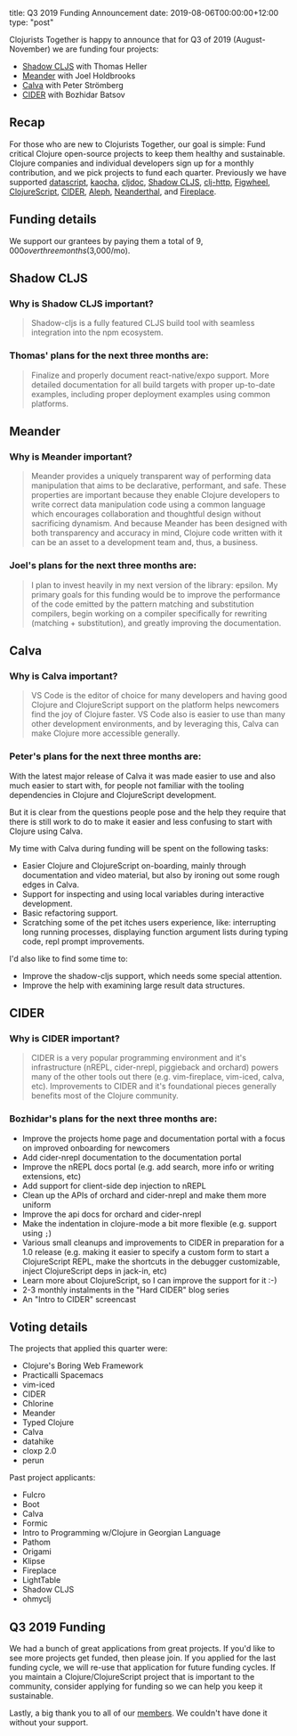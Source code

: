 title: Q3 2019 Funding Announcement
date: 2019-08-06T00:00:00+12:00
type: "post"

Clojurists Together is happy to announce that for Q3 of 2019 (August-November) we are funding four projects:

- [Shadow CLJS](http://shadow-cljs.org) with Thomas Heller
- [Meander](https://github.com/noprompt/meander) with Joel Holdbrooks
- [Calva](https://github.com/BetterThanTomorrow/calva) with Peter Strömberg
- [CIDER](https://cider.mx) with Bozhidar Batsov

## Recap

For those who are new to Clojurists Together, our goal is simple: Fund critical Clojure open-source projects to keep them healthy and sustainable. Clojure companies and individual developers sign up for a monthly contribution, and we pick projects to fund each quarter. Previously we have supported [datascript](https://github.com/tonsky/datascript), [kaocha](https://github.com/lambdaisland/kaocha), [cljdoc](https://cljdoc.xyz), [Shadow CLJS](https://github.com/thheller/shadow-cljs), [clj-http](https://github.com/dakrone/clj-http/), [Figwheel](https://github.com/bhauman/lein-figwheel), [ClojureScript](https://clojurescript.org), [CIDER](http://www.cider.mx/en/latest/), [Aleph](https://aleph.io), [Neanderthal](https://neanderthal.uncomplicate.org), and [Fireplace](https://github.com/tpope/vim-fireplace).

## Funding details

We support our grantees by paying them a total of $9,000 over three months ($3,000/mo).

## Shadow CLJS

### Why is Shadow CLJS important?

> Shadow-cljs is a fully featured CLJS build tool with seamless integration into the npm ecosystem.

### Thomas' plans for the next three months are:

> Finalize and properly document react-native/expo support. More detailed documentation for all build targets with proper up-to-date examples, including proper deployment examples using common platforms.

## Meander

### Why is Meander important?

> Meander provides a uniquely transparent way of performing data manipulation that aims to be declarative, performant, and safe. These properties are important because they enable Clojure developers to write correct data manipulation code using a common language which encourages collaboration and thoughtful design without sacrificing dynamism. And because Meander has been designed with both transparency and accuracy in mind, Clojure code written with it can be an asset to a development team and, thus, a business.

### Joel's plans for the next three months are:

> I plan to invest heavily in my next version of the library: epsilon. My primary goals for this funding would be to improve the performance of the code emitted by the pattern matching and substitution compilers, begin working on a compiler specifically for rewriting (matching + substitution), and greatly improving the documentation.

## Calva

### Why is Calva important?

> VS Code is the editor of choice for many developers and having good Clojure and ClojureScript support on the platform helps newcomers find the joy of Clojure faster. VS Code also is easier to use than many other development environments, and by leveraging this, Calva can make Clojure more accessible generally.

### Peter's plans for the next three months are:

With the latest major release of Calva it was made easier to use and also much easier to start with, for people not familiar with the tooling dependencies in Clojure and ClojureScript development.

But it is clear from the questions people pose and the help they require that there is still work to do to make it easier and less confusing to start with Clojure using Calva.

My time with Calva during funding will be spent on the following tasks:

- Easier Clojure and ClojureScript on-boarding, mainly through documentation and video material, but also by ironing out some rough edges in Calva.
- Support for inspecting and using local variables during interactive development.
- Basic refactoring support.
- Scratching some of the pet itches users experience, like: interrupting long running processes, displaying function argument lists during typing code, repl prompt improvements.

I'd also like to find some time to:

- Improve the shadow-cljs support, which needs some special attention.
- Improve the help with examining large result data structures.

## CIDER

### Why is CIDER important?

> CIDER is a very popular programming environment and it's infrastructure (nREPL, cider-nrepl, piggieback and orchard) powers many of the other tools out there (e.g. vim-fireplace, vim-iced, calva, etc). Improvements to CIDER and it's foundational pieces generally benefits most of the Clojure community.

### Bozhidar's plans for the next three months are:

- Improve the projects home page and documentation portal with a focus on improved onboarding for newcomers
- Add cider-nrepl documentation to the documentation portal
- Improve the nREPL docs portal (e.g. add search, more info or writing extensions, etc)
- Add support for client-side dep injection to nREPL
- Clean up the APIs of orchard and cider-nrepl and make them more uniform
- Improve the api docs for orchard and cider-nrepl
- Make the indentation in clojure-mode a bit more flexible (e.g. support using `;`)
- Various small cleanups and improvements to CIDER in preparation for a 1.0 release (e.g. making it easier to specify a custom form to start a ClojureScript REPL, make the shortcuts in the debugger customizable, inject ClojureScript deps in jack-in, etc)
- Learn more about ClojureScript, so I can improve the support for it :-)
- 2-3 monthly instalments in the "Hard CIDER" blog series
- An "Intro to CIDER" screencast

## Voting details

The projects that applied this quarter were:

- Clojure's Boring Web Framework
- Practicalli Spacemacs
- vim-iced
- CIDER
- Chlorine
- Meander
- Typed Clojure
- Calva
- datahike
- cloxp 2.0
- perun

Past project applicants:

- Fulcro
- Boot
- Calva
- Formic
- Intro to Programming w/Clojure in Georgian Language
- Pathom
- Origami
- Klipse
- Fireplace
- LightTable
- Shadow CLJS
- ohmyclj

## Q3 2019 Funding

We had a bunch of great applications from great projects. If you'd like to see more projects get funded, then please join. If you applied for the last funding cycle, we will re-use that application for future funding cycles. If you maintain a Clojure/ClojureScript project that is important to the community, consider applying for funding so we can help you keep it sustainable.

Lastly, a big thank you to all of our [members](/members/). We couldn't have done it without your support.
